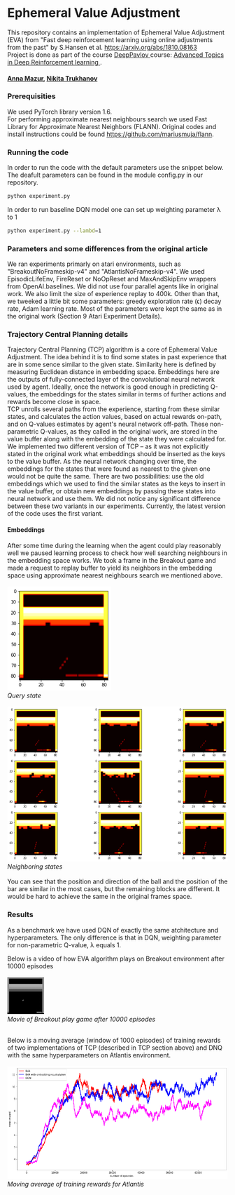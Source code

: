# Ephemeral Value Adjustment

This repository contains an implementation of Ephemeral Value Adjustment (EVA) from "Fast deep reinforcement learning using online adjustments from the past" by S.Hansen et al. https://arxiv.org/abs/1810.08163 </br>
Project is done as part of the course <a href="http://deeppavlov.ai">DeepPavlov </a> course: <a href="http://deeppavlov.ai/rl_course_2020"> Advanced Topics in Deep Reinforcement learning </a>. 

#### <a href="https://github.com/amfolity/">Anna Mazur</a>, <a href="https://github.com/darthrevenge">Nikita Trukhanov</a>

### Prerequisities
We used PyTorch library version 1.6.</br>
For performing approximate nearest neighbours search we used Fast Library for Approximate Nearest Neighbors (FLANN).
Original codes and install instructions could be found https://github.com/mariusmuja/flann.

### Running the code

In order to run the code with the default parameters use the snippet below. The deafult parameters can be found in the module config.py in our repository.

```sh
python experiment.py
```

In order to run baseline DQN model one can set up weighting parameter &lambda; to 1

```sh
python experiment.py --lambd=1
```

### Parameters and some differences from the original article
We ran experiments primarly on atari environments, such as "BreakoutNoFrameskip-v4" and "AtlantisNoFrameskip-v4". We used EpisodicLifeEnv, FireReset or NoOpReset and MaxAndSkipEnv wrappers from OpenAI.baselines. We did not use four parallel agents like in original work. We also limit the size of experience replay to 400k. Other than that, we tweeked a little bit some parameters: greedy exploration rate (&varepsilon;) decay rate, Adam learning rate. Most of the parameters were kept the same as in the original work (Section 9 Atari Experiment Details).</br>
### Trajectory Central Planning details
Trajectory Central Planning (TCP) algorithm is a core of Ephemeral Value Adjustment. The idea behind it is to find some states in past experience that are in some sence similar to the given state. Similarity here is defined by measuring Euclidean distance in embedding space. Embeddings here are the outputs of fully-connected layer of the convolutional neural network used by agent. Ideally, once the network is good enough in predicting Q-values, the embeddings for the states similar in terms of further actions and rewards become close in space.</br>
TCP unrolls several paths from the experience, starting from these similar states, and calculates the action values, based on actual rewards on-path, and on Q-values estimates by agent's neural network off-path. These non-parametric Q-values, as they called in the original work, are stored in the value buffer along with the embedding of the state they were calculated for.</br>
We implemented two different version of TCP &ndash; as it was not explicitly stated in the original work what embeddings should be inserted as the keys to the value buffer. As the neural network changing over time, the embeddings for the states that were found as nearest to the given one would not be quite the same. There are two possibilities: use the old embeddings which we used to find the similar states as the keys to insert in the value buffer, or obtain new embeddings by passing these states into neural network and use them. We did not notice any significant difference between these two variants in our experiments. Currently, the latest version of the code uses the first variant.
#### Embeddings
After some time during the learning when the agent could play reasonably well we paused learning process to check how well searching neighbours in the embedding space works.
We took a frame in the Breakout game and made a request to replay buffer to yield its neighbors in the embedding space using approximate nearest neighbours search we mentioned above.</br></br>
![query state](pictures/state_breakout.png)
</br>*Query state* </br></br>
![neighboring states](pictures/neighbors_breakout.png)
</br>*Neighboring states* </br></br>
You can see that the position and direction of the ball and the position of the bar are similar in the most cases, but the remaining blocks are different. It would be hard to achieve the same in the original frames space.


### Results
As a benchmark we have used DQN of exactly the same atchitecture and hyperparameters. The only difference is that in DQN, weighting parameter for non-parametric Q-value, &lambda; equals 1. </br>

Below is a video of how EVA algorithm plays on Breakout environment after 10000 episodes </br></br>
![movie breakout](pictures/movie-10000.gif)
</br>*Movie of Breakout play game after 10000 episodes* </br></br>
 
Below is a moving average (window of 1000 episodes) of training rewards of two implementations of TCP (described in TCP section above) and DNQ with the same hyperparameters on Atlantis environment.</br></br>
![atlantis rewards](pictures/atlantis.png)
</br>*Moving average of training rewards for Atlantis* </br></br>
